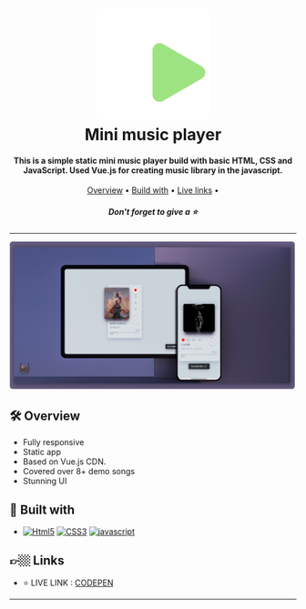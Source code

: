 
<h1 align="center">
  <br>
  <a href="https://www.youtube.com/watch?v=pDmEYRhyusU&list=PLY-ecO2csVHeKaBI7lAM1jbIPU8K6fUxY"><img src="Assets/img/icon.png" alt="" width="200" style="border-radius:10px"></a>
  <br>
  Mini music player
  <br>
</h1>

<h4 align="center">This is a simple static mini music player build with basic HTML, CSS and JavaScript. Used Vue.js for creating music library in the javascript. </h4>

<p align="center">
  <a href="#🛠-overview">Overview</a> •
  <a href="#🚀-built-with">Build with</a> •
  <a href="#👉🏼-links">Live links</a> •
</p>
<h5 align="center">Don't forget to give a ⭐️ </h5>
<hr>

![screenshot](Assets/preview2.png)


## 🛠 Overview

- Fully responsive
- Static app
- Based on Vue.js CDN.
- Covered over 8+ demo songs
- Stunning UI

## 🚀 Built with

- [![Html5][Html5]][Html5-url] [![CSS3][CSS3]][CSS3-url] [![javascript][javascript]][javascript-url]

## 👉🏼 Links

- ⭐️ LIVE LINK : [CODEPEN](https://codepen.io/hafizmp/pen/JjLQYqm)

<hr>


[Html5]: https://img.shields.io/badge/HTML5-CFD2CF?style=for-the-badge&logo=html5&logoColor=EB1D36
[Html5-url]: https://developer.mozilla.org/en-US/docs/Glossary/HTML5

[CSS3]: https://img.shields.io/badge/CSS3-293462?style=for-the-badge&logo=css3&logoColor=E7F6F2
[CSS3-url]: https://developer.mozilla.org/en-US/docs/Web/CSS

[javascript]: https://img.shields.io/badge/JAVASCRIPT-04293A?style=for-the-badge&logo=javascript&logoColor=FFF80A
[javascript-url]: https://developer.mozilla.org/en-US/docs/Web/javascript
